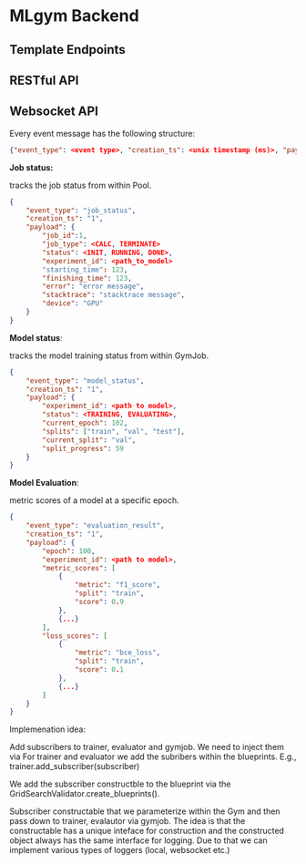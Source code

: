 # MLgym Backend

## Template Endpoints


## RESTful API


## Websocket API

Every event message has the following structure:

```json
{"event_type": <event type>, "creation_ts": <unix timestamp (ms)>, "payload": <payload dict>}

```

**Job status:**

tracks the job status from within Pool.

```json
{
    "event_type": "job_status",
    "creation_ts": "1",
    "payload": { 
        "job_id":1,
        "job_type": <CALC, TERMINATE>
        "status": <INIT, RUNNING, DONE>,
        "experiment_id": <path_to_model>
        "starting_time": 123,
        "finishing_time": 123,
        "error": "error message",
        "stacktrace": "stacktrace message",
        "device": "GPU"
    }
}
```

**Model status**:

tracks the model training status from within GymJob.

```json
{
    "event_type": "model_status",
    "creation_ts": "1",
    "payload": { 
        "experiment_id": <path to model>,
        "status": <TRAINING, EVALUATING>,
        "current_epoch": 102,
        "splits": ["train", "val", "test"],
        "current_split": "val",
        "split_progress": 59
    }
}
```

**Model Evaluation**:

metric scores of a model at a specific epoch.

```json
{
    "event_type": "evaluation_result",
    "creation_ts": "1",
    "payload": {
        "epoch": 100,
        "experiment_id": <path to model>,
        "metric_scores": [
            {
                "metric": "f1_score", 
                "split": "train",
                "score": 0.9
            }, 
            {...}
        ],
        "loss_scores": [
            {
                "metric": "bce_loss", 
                "split": "train",
                "score": 0.1
            },
            {...}
        ]
    }
}
```

Implemenation idea: 

Add subscribers to trainer, evaluator and gymjob. We need to inject them via 
For trainer and evaluator we add the subribers within the blueprints. E.g., trainer.add_subscriber(subscriber)

We add the subscriber constructble to the blueprint via the GridSearchValidator.create_blueprints().

Subscriber constructable that we parameterize within the Gym and then pass down to trainer, evalautor via gymjob. The idea is that the constructable has a  unique inteface for construction and the constructed object always has the same interface for logging. Due to that we can implement various types of loggers (local, websocket etc.)



